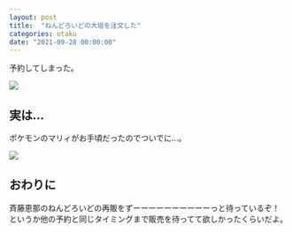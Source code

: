 ```yaml
---
layout: post
title:  "ねんどろいどの大垣を注文した"
categories: otaku
date: "2021-09-28 00:00:00"
---
```


予約してしまった。

<a href="https://www.amazon.co.jp/gp/product/B0842JD11B?ie=UTF8&psc=1&linkCode=li3&tag=infirmaria112-22&linkId=d46d0e224017e2bd81eccaf382f33510&language=ja_JP&ref_=as_li_ss_il" target="_blank"><img border="0" src="//ws-fe.amazon-adsystem.com/widgets/q?_encoding=UTF8&ASIN=B0842JD11B&Format=_SL250_&ID=AsinImage&MarketPlace=JP&ServiceVersion=20070822&WS=1&tag=infirmaria112-22&language=ja_JP" ></a><img src="https://ir-jp.amazon-adsystem.com/e/ir?t=infirmaria112-22&language=ja_JP&l=li3&o=9&a=B0842JD11B" width="1" height="1" border="0" alt="" style="border:none !important; margin:0px !important;" />

## 実は...

ポケモンのマリィがお手頃だったのでついでに...。

<a href="https://www.amazon.co.jp/%E3%81%AD%E3%82%93%E3%81%A9%E3%82%8D%E3%81%84%E3%81%A9-%E3%83%9D%E3%82%B1%E3%83%83%E3%83%88%E3%83%A2%E3%83%B3%E3%82%B9%E3%82%BF%E3%83%BC-%E3%83%8E%E3%83%B3%E3%82%B9%E3%82%B1%E3%83%BC%E3%83%AB-PVC%E8%A3%BD-%E5%A1%97%E8%A3%85%E6%B8%88%E3%81%BF%E5%8F%AF%E5%8B%95%E3%83%95%E3%82%A3%E3%82%AE%E3%83%A5%E3%82%A2/dp/B08WPN8GSC?__mk_ja_JP=%E3%82%AB%E3%82%BF%E3%82%AB%E3%83%8A&dchild=1&keywords=%E3%83%9E%E3%83%AA%E3%82%A3+%E3%81%AD%E3%82%93%E3%81%A9%E3%82%8D%E3%81%84%E3%81%A9&qid=1632493986&s=hobby&sbo=RZvfv%2F%2FHxDF%2BO5021pAnSA%3D%3D&sr=1-1&linkCode=li3&tag=infirmaria112-22&linkId=1cf3ed11030052d5e944c9e269333107&language=ja_JP&ref_=as_li_ss_il" target="_blank"><img border="0" src="//ws-fe.amazon-adsystem.com/widgets/q?_encoding=UTF8&ASIN=B08WPN8GSC&Format=_SL250_&ID=AsinImage&MarketPlace=JP&ServiceVersion=20070822&WS=1&tag=infirmaria112-22&language=ja_JP" ></a><img src="https://ir-jp.amazon-adsystem.com/e/ir?t=infirmaria112-22&language=ja_JP&l=li3&o=9&a=B08WPN8GSC" width="1" height="1" border="0" alt="" style="border:none !important; margin:0px !important;" />

## おわりに

斉藤恵那のねんどろいどの再販をずーーーーーーーーーーっと待っているぞ！
というか他の予約と同じタイミングまで販売を待ってて欲しかったくらいだよ。

